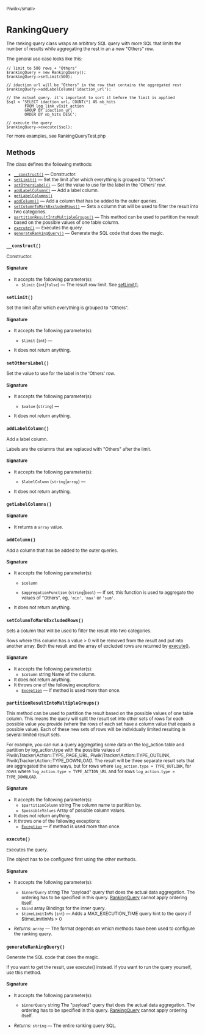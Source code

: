 <small>Piwik\</small>

RankingQuery
============

The ranking query class wraps an arbitrary SQL query with more SQL that limits the number of results while aggregating the rest in an a new "Others" row.

The general use case looks like this:

    // limit to 500 rows + "Others"
    $rankingQuery = new RankingQuery();
    $rankingQuery->setLimit(500);

    // idaction_url will be "Others" in the row that contains the aggregated rest
    $rankingQuery->addLabelColumn('idaction_url');

    // the actual query. it's important to sort it before the limit is applied
    $sql = 'SELECT idaction_url, COUNT(*) AS nb_hits
            FROM log_link_visit_action
            GROUP BY idaction_url
            ORDER BY nb_hits DESC';

    // execute the query
    $rankingQuery->execute($sql);

For more examples, see RankingQueryTest.php

Methods
-------

The class defines the following methods:

- [`__construct()`](#__construct) &mdash; Constructor.
- [`setLimit()`](#setlimit) &mdash; Set the limit after which everything is grouped to "Others".
- [`setOthersLabel()`](#setotherslabel) &mdash; Set the value to use for the label in the 'Others' row.
- [`addLabelColumn()`](#addlabelcolumn) &mdash; Add a label column.
- [`getLabelColumns()`](#getlabelcolumns)
- [`addColumn()`](#addcolumn) &mdash; Add a column that has be added to the outer queries.
- [`setColumnToMarkExcludedRows()`](#setcolumntomarkexcludedrows) &mdash; Sets a column that will be used to filter the result into two categories.
- [`partitionResultIntoMultipleGroups()`](#partitionresultintomultiplegroups) &mdash; This method can be used to partition the result based on the possible values of one table column.
- [`execute()`](#execute) &mdash; Executes the query.
- [`generateRankingQuery()`](#generaterankingquery) &mdash; Generate the SQL code that does the magic.

<a name="__construct" id="__construct"></a>
<a name="__construct" id="__construct"></a>
### `__construct()`

Constructor.

#### Signature

-  It accepts the following parameter(s):
    - `$limit` (`int`|`false`) &mdash;
       The result row limit. See [setLimit()](/api-reference/Piwik/RankingQuery#setlimit).

<a name="setlimit" id="setlimit"></a>
<a name="setLimit" id="setLimit"></a>
### `setLimit()`

Set the limit after which everything is grouped to "Others".

#### Signature

-  It accepts the following parameter(s):
    - `$limit` (`int`) &mdash;
      
- It does not return anything.

<a name="setotherslabel" id="setotherslabel"></a>
<a name="setOthersLabel" id="setOthersLabel"></a>
### `setOthersLabel()`

Set the value to use for the label in the 'Others' row.

#### Signature

-  It accepts the following parameter(s):
    - `$value` (`string`) &mdash;
      
- It does not return anything.

<a name="addlabelcolumn" id="addlabelcolumn"></a>
<a name="addLabelColumn" id="addLabelColumn"></a>
### `addLabelColumn()`

Add a label column.

Labels are the columns that are replaced with "Others" after the limit.

#### Signature

-  It accepts the following parameter(s):
    - `$labelColumn` (`string`|`array`) &mdash;
      
- It does not return anything.

<a name="getlabelcolumns" id="getlabelcolumns"></a>
<a name="getLabelColumns" id="getLabelColumns"></a>
### `getLabelColumns()`

#### Signature

- It returns a `array` value.

<a name="addcolumn" id="addcolumn"></a>
<a name="addColumn" id="addColumn"></a>
### `addColumn()`

Add a column that has be added to the outer queries.

#### Signature

-  It accepts the following parameter(s):
    - `$column`
      
    - `$aggregationFunction` (`string`|`bool`) &mdash;
       If set, this function is used to aggregate the values of "Others", eg, `'min'`, `'max'` or `'sum'`.
- It does not return anything.

<a name="setcolumntomarkexcludedrows" id="setcolumntomarkexcludedrows"></a>
<a name="setColumnToMarkExcludedRows" id="setColumnToMarkExcludedRows"></a>
### `setColumnToMarkExcludedRows()`

Sets a column that will be used to filter the result into two categories.

Rows where this column has a value > 0 will be removed from the result and put
into another array. Both the result and the array of excluded rows are returned
by [execute()](/api-reference/Piwik/RankingQuery#execute).

#### Signature

-  It accepts the following parameter(s):
    - `$column`
       string Name of the column.
- It does not return anything.
- It throws one of the following exceptions:
    - [`Exception`](http://php.net/class.Exception) &mdash; if method is used more than once.

<a name="partitionresultintomultiplegroups" id="partitionresultintomultiplegroups"></a>
<a name="partitionResultIntoMultipleGroups" id="partitionResultIntoMultipleGroups"></a>
### `partitionResultIntoMultipleGroups()`

This method can be used to partition the result based on the possible values of one
table column. This means the query will split the result set into other sets of rows
for each possible value you provide (where the rows of each set have a column value
that equals a possible value). Each of these new sets of rows will be individually
limited resulting in several limited result sets.

For example, you can run a query aggregating some data on the log_action table and
partition by log_action.type with the possible values of Piwik\Tracker\Action::TYPE\_PAGE\_URL,
Piwik\Tracker\Action::TYPE\_OUTLINK, Piwik\Tracker\Action::TYPE\_DOWNLOAD.
The result will be three separate result sets that are aggregated the same ways, but for rows
where `log_action.type = TYPE_OUTLINK`, for rows where `log_action.type = TYPE_ACTION_URL` and for
rows `log_action.type = TYPE_DOWNLOAD`.

#### Signature

-  It accepts the following parameter(s):
    - `$partitionColumn`
       string The column name to partition by.
    - `$possibleValues`
       Array of possible column values.
- It does not return anything.
- It throws one of the following exceptions:
    - [`Exception`](http://php.net/class.Exception) &mdash; if method is used more than once.

<a name="execute" id="execute"></a>
<a name="execute" id="execute"></a>
### `execute()`

Executes the query.

The object has to be configured first using the other methods.

#### Signature

-  It accepts the following parameter(s):
    - `$innerQuery`
       string The "payload" query that does the actual data aggregation. The ordering has to be specified in this query. [RankingQuery](/api-reference/Piwik/RankingQuery) cannot apply ordering itself.
    - `$bind`
       array Bindings for the inner query.
    - `$timeLimitInMs` (`int`) &mdash;
       Adds a MAX_EXECUTION_TIME query hint to the query if $timeLimitInMs > 0

- *Returns:*  `array` &mdash;
    The format depends on which methods have been used
                           to configure the ranking query.

<a name="generaterankingquery" id="generaterankingquery"></a>
<a name="generateRankingQuery" id="generateRankingQuery"></a>
### `generateRankingQuery()`

Generate the SQL code that does the magic.

If you want to get the result, use execute() instead. If you want to run the query
yourself, use this method.

#### Signature

-  It accepts the following parameter(s):
    - `$innerQuery`
       string The "payload" query that does the actual data aggregation. The ordering has to be specified in this query. [RankingQuery](/api-reference/Piwik/RankingQuery) cannot apply ordering itself.

- *Returns:*  `string` &mdash;
    The entire ranking query SQL.

